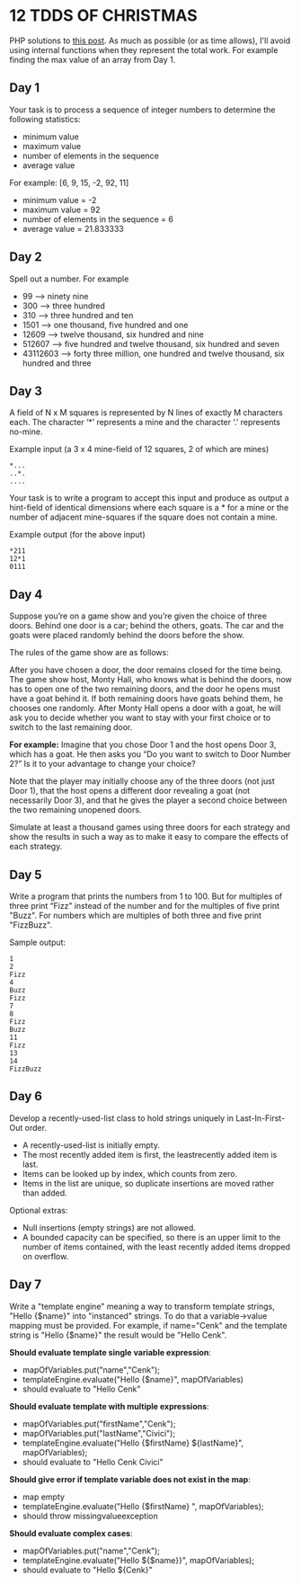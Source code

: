 12 TDDS OF CHRISTMAS
====================
PHP solutions to [this post][1]. As much as possible (or as time allows), I'll 
avoid using internal functions when they represent the total work. For example
finding the max value of an array from Day 1.

Day 1
-----
Your task is to process a sequence of integer numbers
to determine the following statistics:

- minimum value
- maximum value
- number of elements in the sequence
- average value

For example: [6, 9, 15, -2, 92, 11]

- minimum value = -2
- maximum value = 92
- number of elements in the sequence = 6
- average value = 21.833333

Day 2
-----
Spell out a number. For example

- 99 –> ninety nine
- 300 –> three hundred
- 310 –> three hundred and ten
- 1501 –> one thousand, five hundred and one
- 12609 –> twelve thousand, six hundred and nine
- 512607 –> five hundred and twelve thousand, six hundred and seven
- 43112603 –> forty three million, one hundred and twelve thousand, six hundred 
and three

Day 3
-----

A field of N x M squares is represented by N lines of
exactly M characters each. The character ‘*’ represents
a mine and the character ‘.’ represents no-mine.

Example input (a 3 x 4 mine-field of 12 squares, 2 of
which are mines)

    *...
    ..*.
    ....

Your task is to write a program to accept this input and
produce as output a hint-field of identical dimensions
where each square is a * for a mine or the number of
adjacent mine-squares if the square does not contain a mine.

Example output (for the above input)

    *211
    12*1
    0111

Day 4
-----

Suppose you’re on a game show and you’re given the choice of three doors. 
Behind one door is a car; behind the others, goats. The car and the goats 
were placed randomly behind the doors before the show.

The rules of the game show are as follows:

After you have chosen a door, the door remains closed for the time being. The 
game show host, Monty Hall, who knows what is behind the doors, now has to 
open one of the two remaining doors, and the door he opens must have a goat 
behind it. If both remaining doors have goats behind them, he chooses one 
randomly. After Monty Hall opens a door with a goat, he will ask you to decide 
whether you want to stay with your first choice or to switch to the last 
remaining door.

**For example:**
Imagine that you chose Door 1 and the host opens Door 3, which has a goat. He 
then asks you “Do you want to switch to Door Number 2?” Is it to your advantage 
to change your choice?

Note that the player may initially choose any of the three doors (not just Door 
1), that the host opens a different door revealing a goat (not necessarily Door 
3), and that he gives the player a second choice between the two remaining 
unopened doors.

Simulate at least a thousand games using three doors for each strategy and show 
the results in such a way as to make it easy to compare the effects of each 
strategy.

Day 5
-----

Write a program that prints the numbers from 1 to 100. But for multiples of 
three print “Fizz” instead of the number and for the multiples of five print 
"Buzz". For numbers which are multiples of both three and five print 
"FizzBuzz".

Sample output:

    1
    2
    Fizz
    4
    Buzz
    Fizz
    7
    8
    Fizz
    Buzz
    11
    Fizz
    13
    14
    FizzBuzz
    

Day 6
-----

Develop a recently-used-list class to hold strings uniquely in Last-In-First-Out
order.

- A recently-used-list is initially empty.
- The most recently added item is first, the leastrecently added item is last.
- Items can be looked up by index, which counts from zero.
- Items in the list are unique, so duplicate insertions are moved rather than 
added.

Optional extras:

- Null insertions (empty strings) are not allowed.
- A bounded capacity can be specified, so there is an upper limit to the number 
of items contained, with the least recently added items dropped on overflow.

Day 7
-----

Write a "template engine" meaning a way to transform template strings, "Hello 
{$name}" into "instanced" strings. To do that a variable->value mapping must 
be provided. For example, if name="Cenk" and the template string is "Hello 
{$name}" the result would be "Hello Cenk".

**Should evaluate template single variable expression**:
- mapOfVariables.put("name","Cenk");
- templateEngine.evaluate("Hello {$name}", mapOfVariables)
- should evaluate to "Hello Cenk"

**Should evaluate template with multiple expressions**:
- mapOfVariables.put("firstName","Cenk");
- mapOfVariables.put("lastName","Civici");
- templateEngine.evaluate("Hello {$firstName} ${lastName}", mapOfVariables);
- should evaluate to "Hello Cenk Civici"

**Should give error if template variable does not exist in the map**:
- map empty
- templateEngine.evaluate("Hello {$firstName} ", mapOfVariables);
- should throw missingvalueexception

**Should evaluate complex cases**:
- mapOfVariables.put("name","Cenk");
- templateEngine.evaluate("Hello ${$name}}", mapOfVariables);
- should evaluate to "Hello ${Cenk}"


[1]: http://www.wiredtothemoon.com/2012/12/12-tdds-of-christmas/
